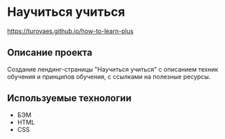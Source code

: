 # Научиться учиться
https://turovaes.github.io/how-to-learn-plus

## Описание проекта
Cоздание лендинг-страницы "Научиться учиться" с описанием техник обучения и принципов обучения, с ссылками на полезные ресурсы.

## Используемые технологии
- БЭМ
- HTML
- CSS

